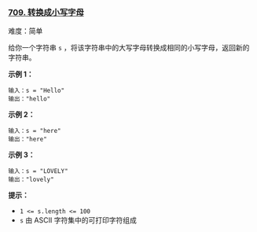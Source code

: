### [709\. 转换成小写字母](https://leetcode.cn/problems/to-lower-case/)

难度：简单

给你一个字符串 `s` ，将该字符串中的大写字母转换成相同的小写字母，返回新的字符串。

**示例 1：**

```
输入：s = "Hello"
输出："hello"
```

**示例 2：**

```
输入：s = "here"
输出："here"
```

**示例 3：**

```
输入：s = "LOVELY"
输出："lovely"
```

**提示：**

-   `1 <= s.length <= 100`
-   `s` 由 ASCII 字符集中的可打印字符组成
